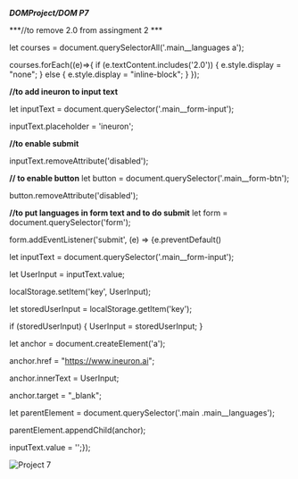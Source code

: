 ***DOMProject/DOM P7***

***//to remove 2.0 from assingment 2 ***

let courses = document.querySelectorAll('.main__languages a');

courses.forEach((e)=>{
  if (e.textContent.includes('2.0')) {
    e.style.display = "none";
  } else {
    e.style.display = "inline-block";
  }
});


**//to add ineuron to input text**

let inputText = document.querySelector('.main__form-input');

inputText.placeholder = 'ineuron';

**//to enable submit**

inputText.removeAttribute('disabled');



**// to enable  button**
let button = document.querySelector('.main__form-btn');

button.removeAttribute('disabled');


**//to put languages in form text and to do submit**
let form = document.querySelector('form');

form.addEventListener('submit', (e) => {e.preventDefault()
  
  let inputText = document.querySelector('.main__form-input');
  
  let UserInput = inputText.value;
  
  localStorage.setItem('key', UserInput);

  let storedUserInput = localStorage.getItem('key');
  
  if (storedUserInput) {
    UserInput = storedUserInput;
  }



  let anchor = document.createElement('a');
  
  anchor.href = "https://www.ineuron.ai";
  
  anchor.innerText = UserInput;
  
  anchor.target = "_blank";
  
  let parentElement = document.querySelector('.main .main__languages');
  
  parentElement.appendChild(anchor);
  
  inputText.value = '';});




![Project 7](https://github.com/Ramankumarlal007/DOMProject/assets/121278104/f1db8e8c-c5fe-4964-9151-71dfc39262c6)
